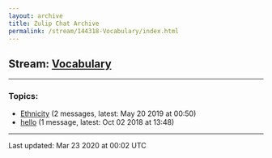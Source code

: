 ```yaml
---
layout: archive
title: Zulip Chat Archive
permalink: /stream/144318-Vocabulary/index.html
---
```


## Stream: [Vocabulary](https://hl7webmaster.github.io/zulip-hl7-org/stream/144318-Vocabulary/index.html)
---

### Topics:

* [Ethnicity](topic/Ethnicity.html) (2 messages, latest: May 20 2019 at 00:50)
* [hello](topic/hello.html) (1 message, latest: Oct 02 2018 at 13:48)

<hr><p>Last updated: Mar 23 2020 at 00:02 UTC</p>